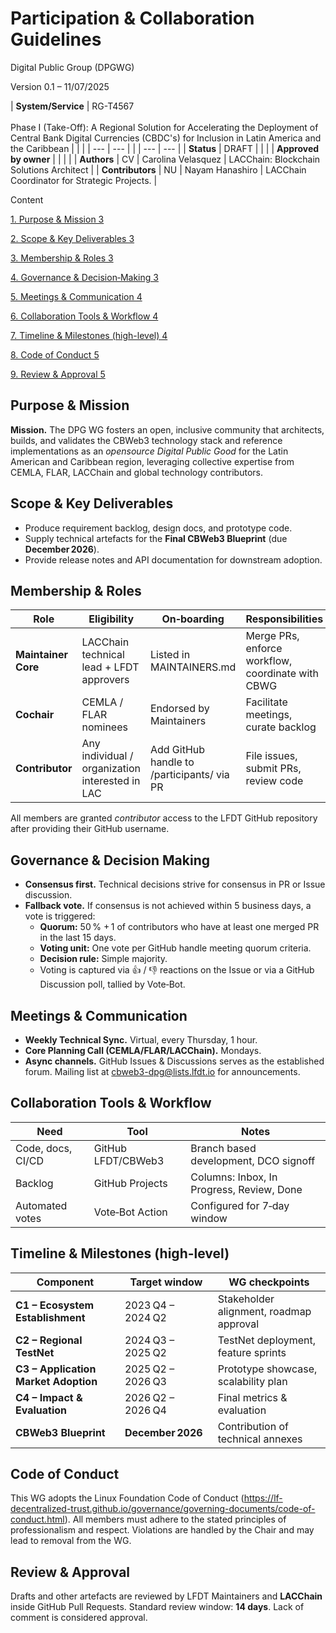 # Participation & Collaboration Guidelines

Digital Public Group (DPGWG)

Version 0.1 – 11/07/2025

| **System/Service** | RG-T4567<br><br>Phase I (Take-Off): A Regional Solution for Accelerating the Deployment of Central Bank Digital Currencies (CBDC's) for Inclusion in Latin America and the Caribbean |     |     |
| --- | --- |     |     | --- | --- |
| **Status** | DRAFT |     |     |
| **Approved by owner** |     |     |     |
| **Authors** | CV  | Carolina Velasquez | LACChain: Blockchain Solutions Architect |
| **Contributors** | NU  | Nayam Hanashiro | LACChain Coordinator for Strategic Projects. |

Content

[1\. Purpose & Mission 3](#_Toc203156169)

[2\. Scope & Key Deliverables 3](#_Toc203156170)

[3\. Membership & Roles 3](#_Toc203156171)

[4\. Governance & Decision‑Making 3](#_Toc203156172)

[5\. Meetings & Communication 4](#_Toc203156173)

[6\. Collaboration Tools & Workflow 4](#_Toc203156174)

[7\. Timeline & Milestones (high-level) 4](#_Toc203156175)

[8\. Code of Conduct 5](#_Toc203156176)

[9\. Review & Approval 5](#_Toc203156177)

## Purpose & Mission

**Mission.** The DPG WG fosters an open, inclusive community that architects, builds, and validates the CBWeb3 technology stack and reference implementations as an _opensource Digital Public Good_ for the Latin American and Caribbean region, leveraging collective expertise from CEMLA, FLAR, LACChain and global technology contributors.

## Scope & Key Deliverables

- Produce requirement backlog, design docs, and prototype code.
- Supply technical artefacts for the **Final CBWeb3 Blueprint** (due **December 2026**).
- Provide release notes and API documentation for downstream adoption.

## Membership & Roles

| **Role** | **Eligibility** | **On‑boarding** | **Responsibilities** |
| --- | --- | --- | --- |
| **Maintainer Core** | LACChain technical lead + LFDT approvers | Listed in MAINTAINERS.md | Merge PRs, enforce workflow, coordinate with CBWG |
| **Cochair** | CEMLA / FLAR nominees | Endorsed by Maintainers | Facilitate meetings, curate backlog |
| **Contributor** | Any individual / organization interested in LAC | Add GitHub handle to /participants/ via PR | File issues, submit PRs, review code |

All members are granted _contributor_ access to the LFDT GitHub repository after providing their GitHub username.

## Governance & Decision Making

- **Consensus first.** Technical decisions strive for consensus in PR or Issue discussion.
- **Fallback vote.** If consensus is not achieved within 5 business days, a vote is triggered:
  - **Quorum:** 50 % + 1 of contributors who have at least one merged PR in the last 15 days.
  - **Voting unit:** One vote per GitHub handle meeting quorum criteria.
  - **Decision rule:** Simple majority.
  - Voting is captured via 👍 / 👎 reactions on the Issue or via a GitHub Discussion poll, tallied by Vote‑Bot.

## Meetings & Communication

- **Weekly Technical Sync.** Virtual, every Thursday, 1 hour.
- **Core Planning Call (CEMLA/FLAR/LACChain).** Mondays.
- **Async channels.** GitHub Issues & Discussions serves as the established forum. Mailing list at <cbweb3-dpg@lists.lfdt.io> for announcements.

## Collaboration Tools & Workflow

| **Need** | **Tool** | **Notes** |
| --- | --- | --- |
| Code, docs, CI/CD | GitHub LFDT/CBWeb3 | Branch based development, DCO signoff |
| Backlog | GitHub Projects | Columns: Inbox, In Progress, Review, Done |
| Automated votes | Vote‑Bot Action | Configured for 7‑day window |

## Timeline & Milestones (high-level)

| **Component** | **Target window** | **WG checkpoints** |
| --- | --- | --- |
| **C1 – Ecosystem Establishment** | 2023 Q4 – 2024 Q2 | Stakeholder alignment, roadmap approval |
| **C2 – Regional TestNet** | 2024 Q3 – 2025 Q2 | TestNet deployment, feature sprints |
| **C3 – Application Market Adoption** | 2025 Q2 – 2026 Q3 | Prototype showcase, scalability plan |
| **C4 – Impact & Evaluation** | 2026 Q2 – 2026 Q4 | Final metrics & evaluation |
| **CBWeb3 Blueprint** | **December 2026** | Contribution of technical annexes |

## Code of Conduct

This WG adopts the Linux Foundation Code of Conduct (<https://lf-decentralized-trust.github.io/governance/governing-documents/code-of-conduct.html>). All members must adhere to the stated principles of professionalism and respect. Violations are handled by the Chair and may lead to removal from the WG.

## Review & Approval

Drafts and other artefacts are reviewed by LFDT Maintainers and **LACChain** inside GitHub Pull Requests. Standard review window: **14 days**. Lack of comment is considered approval.